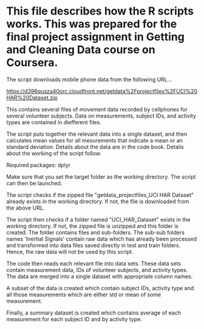 # This file describes how the R scripts works. This was prepared for the final project assignment in Getting and Cleaning Data course on Coursera.

The script downloads mobile phone data from the following URL...

https://d396qusza40orc.cloudfront.net/getdata%2Fprojectfiles%2FUCI%20HAR%20Dataset.zip

This contains several files of movement data recorded by cellphones for several volunteer subjects. Data on measurements, subject IDs, and activity types are contained in diefferent files.

The script puts together the relevant data into a single dataset, and then calculates mean values for all mesurements that indicate a mean or an standard deviation. Details about the data are in the code book. Details about the working of the script follow.

Required packages: dplyr

Make sure that you set the target folder as the working directory. The script can then be launched.

The script checks if the zipped file "getdata_projectfiles_UCI HAR Dataset" already exists in the working directory. If not, the file is downloaded from the above URL.

The script then checks if a folder named "UCI_HAR_Dataset" exists in the working directory. If not, the zipped file is unzipped and this folder is created. The folder contains files and sub-folders. The sub-sub folders names 'Inertial Signals' contain raw data which has already been processed and transformed into data files saved directly in test and train folders. Hence, the raw data will not be used by this script.

The code then reads each relevant file into data sets. These data sets contain measurement data, IDs of volunteer subjects, and activity types. The data are merged into a single dataset with appropriate column names.

A subset of the data is created which contain subject IDs, activity type and all those measurements which are either std or mean of some measurement.

Finally, a summary dataset is created which contains average of each measurement for each subject ID and by activity type.
